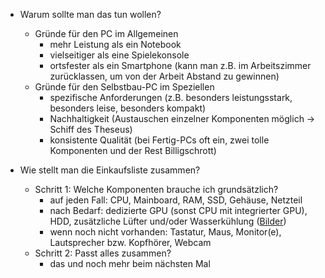 - Warum sollte man das tun wollen?
    - Gründe für den PC im Allgemeinen
        - mehr Leistung als ein Notebook
        - vielseitiger als eine Spielekonsole
        - ortsfester als ein Smartphone (kann man z.B. im Arbeitszimmer zurücklassen, um von der Arbeit Abstand zu gewinnen)
    - Gründe für den Selbstbau-PC im Speziellen
        - spezifische Anforderungen (z.B. besonders leistungsstark, besonders leise, besonders kompakt)
        - Nachhaltigkeit (Austauschen einzelner Komponenten möglich -> Schiff des Theseus)
        - konsistente Qualität (bei Fertig-PCs oft ein, zwei tolle Komponenten und der Rest Billigschrott)

- Wie stellt man die Einkaufsliste zusammen?
    - Schritt 1: Welche Komponenten brauche ich grundsätzlich?
        - auf jeden Fall: CPU, Mainboard, RAM, SSD, Gehäuse, Netzteil
        - nach Bedarf: dedizierte GPU (sonst CPU mit integrierter GPU), HDD, zusätzliche Lüfter und/oder Wasserkühlung ([Bilder](https://en.wikipedia.org/w/index.php?title=Computer_cooling&oldid=1243635435))
        - wenn noch nicht vorhanden: Tastatur, Maus, Monitor(e), Lautsprecher bzw. Kopfhörer, Webcam
    - Schritt 2: Passt alles zusammen?
        - das und noch mehr beim nächsten Mal
